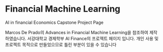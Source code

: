 # Financial Machine Learning
AI in financial Economics Capstone Project Page

Marcos De Prado의 Advances in Financial Machine Learning을 참조하여 제작하였습니다.
서강대학교 경제학부 AI Finance의 프로젝트 페이지 입니다.
개인 사용 및 프로젝트 목적으로 만들었으므로 틀린 부분이 있을 수 있습니다